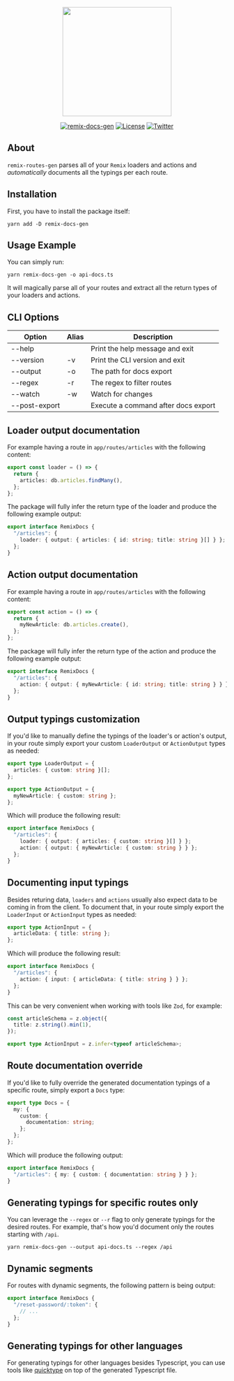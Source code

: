 <p align="center">
    <a href="https://github.com/sandulat/remix-docs-gen" target="_blank">
        <img src="https://raw.githubusercontent.com/sandulat/remix-docs-gen/main/assets/remix-docs-gen.png" width="250px" />
    </a>
</p>
<p align="center">
<a href="https://www.npmjs.com/package/remix-docs-gen"><img src="https://img.shields.io/npm/v/remix-docs-gen?color=%23AD1CB0&label=remix-docs-gen" alt="remix-docs-gen"></a>
<a href="https://github.com/sandulat/remix-docs-gen/blob/main/LICENSE.md"><img src="https://img.shields.io/github/license/sandulat/remix-docs-gen?color=%23AD1CB0" alt="License"></a>
<a href="https://twitter.com/sandulat"><img src="https://img.shields.io/twitter/follow/sandulat?label=Twitter" alt="Twitter"></a>
</p>

## About

`remix-routes-gen` parses all of your `Remix` loaders and actions and _automatically_ documents all the typings per each route.

## Installation

First, you have to install the package itself:

```
yarn add -D remix-docs-gen
```

## Usage Example

You can simply run:

```
yarn remix-docs-gen -o api-docs.ts
```

It will magically parse all of your routes and extract all the return types of your loaders and actions.

## CLI Options

| Option        | Alias | Description                         |
| ------------- | ----- | ----------------------------------- |
| --help        |       | Print the help message and exit     |
| --version     | -v    | Print the CLI version and exit      |
| --output      | -o    | The path for docs export            |
| --regex       | -r    | The regex to filter routes          |
| --watch       | -w    | Watch for changes                   |
| --post-export |       | Execute a command after docs export |

## Loader output documentation

For example having a route in `app/routes/articles` with the following content:

```ts
export const loader = () => {
  return {
    articles: db.articles.findMany(),
  };
};
```

The package will fully infer the return type of the loader and produce the following example output:

```ts
export interface RemixDocs {
  "/articles": {
    loader: { output: { articles: { id: string; title: string }[] } };
  };
}
```

## Action output documentation

For example having a route in `app/routes/articles` with the following content:

```ts
export const action = () => {
  return {
    myNewArticle: db.articles.create(),
  };
};
```

The package will fully infer the return type of the action and produce the following example output:

```ts
export interface RemixDocs {
  "/articles": {
    action: { output: { myNewArticle: { id: string; title: string } } };
  };
}
```

## Output typings customization

If you'd like to manually define the typings of the loader's or action's output, in your route simply export your custom `LoaderOutput` or `ActionOutput` types as needed:

```ts
export type LoaderOutput = {
  articles: { custom: string }[];
};

export type ActionOutput = {
  myNewArticle: { custom: string };
};
```

Which will produce the following result:

```ts
export interface RemixDocs {
  "/articles": {
    loader: { output: { articles: { custom: string }[] } };
    action: { output: { myNewArticle: { custom: string } } };
  };
}
```

## Documenting input typings

Besides returing data, `loaders` and `actions` usually also expect data to be coming in from the client. To document that, in your route simply export the `LoaderInput` or `ActionInput` types as needed:

```ts
export type ActionInput = {
  articleData: { title: string };
};
```

Which will produce the following result:

```ts
export interface RemixDocs {
  "/articles": {
    action: { input: { articleData: { title: string } } };
  };
}
```

This can be very convenient when working with tools like `Zod`, for example:

```ts
const articleSchema = z.object({
  title: z.string().min(1),
});

export type ActionInput = z.infer<typeof articleSchema>;
```

## Route documentation override

If you'd like to fully override the generated documentation typings of a specific route, simply export a `Docs` type:

```ts
export type Docs = {
  my: {
    custom: {
      documentation: string;
    };
  };
};
```

Which will produce the following output:

```ts
export interface RemixDocs {
  "/articles": { my: { custom: { documentation: string } } };
}
```

## Generating typings for specific routes only

You can leverage the `--regex` or `--r` flag to only generate typings for the desired routes. For example, that's how you'd document only the routes starting with `/api`.

```
yarn remix-docs-gen --output api-docs.ts --regex /api
```

## Dynamic segments

For routes with dynamic segments, the following pattern is being output:

```ts
export interface RemixDocs {
  "/reset-password/:token": {
    // ...
  };
}
```

## Generating typings for other languages

For generating typings for other languages besides Typescript, you can use tools like [quicktype](https://github.com/quicktype/quicktype) on top of the generated Typescript file.
